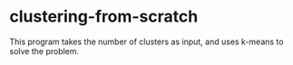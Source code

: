 # clustering-from-scratch

This program takes the number of clusters as input, and uses k-means to solve the problem. 
